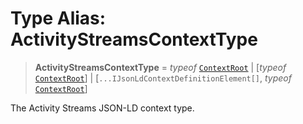 # Type Alias: ActivityStreamsContextType

> **ActivityStreamsContextType** = *typeof* [`ContextRoot`](../variables/ActivityStreamsContexts.md#contextroot) \| \[*typeof* [`ContextRoot`](../variables/ActivityStreamsContexts.md#contextroot)\] \| \[`...IJsonLdContextDefinitionElement[]`, *typeof* [`ContextRoot`](../variables/ActivityStreamsContexts.md#contextroot)\]

The Activity Streams JSON-LD context type.
